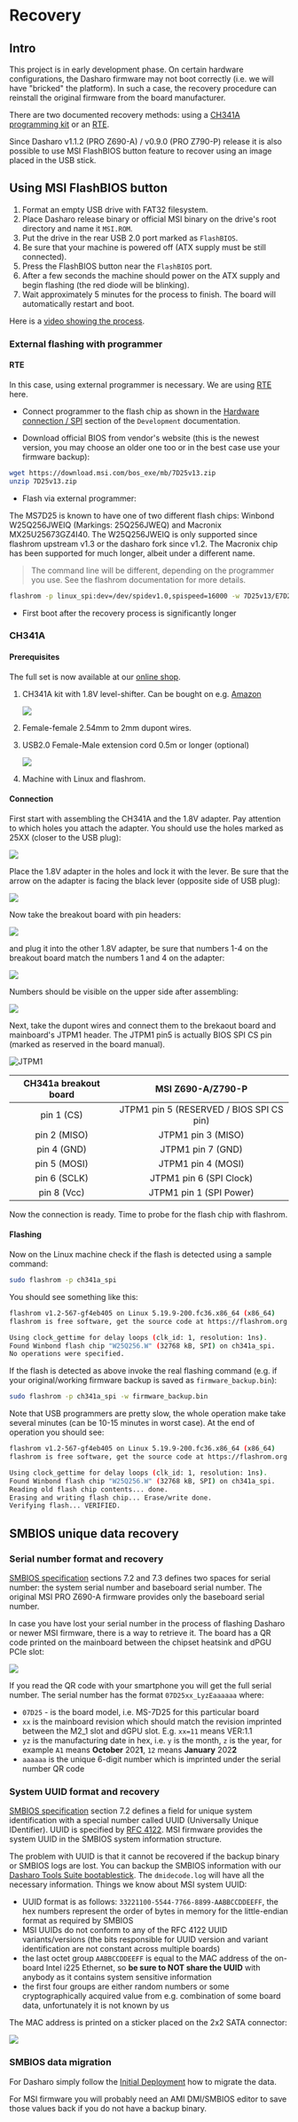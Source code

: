 # Recovery

## Intro

This project is in early development phase. On certain
hardware configurations, the Dasharo firmware may not boot correctly (i.e.
we will have "bricked" the platform). In such a case, the recovery procedure can
reinstall the original firmware from the board manufacturer.

There are two documented recovery methods: using a [CH341A programming kit](https://shop.3mdeb.com/shop/modules/ch341a-flash-bios-usb-programmer-kit-soic8-sop8/)
or an [RTE](https://shop.3mdeb.com/shop/open-source-hardware/rte/).

Since Dasharo v1.1.2 (PRO Z690-A) / v0.9.0 (PRO Z790-P) release it is also
possible to use MSI FlashBIOS button feature to recover using an image placed
in the USB stick.

## Using MSI FlashBIOS button

1. Format an empty USB drive with FAT32 filesystem.
2. Place Dasharo release binary or official MSI binary on the drive's root
   directory and name it `MSI.ROM`.
3. Put the drive in the rear USB 2.0 port marked as `FlashBIOS`.
4. Be sure that your machine is powered off (ATX supply must be still
   connected).
5. Press the FlashBIOS button near the `FlashBIOS` port.
6. After a few seconds the machine should power on the ATX supply and begin
   flashing (the red diode will be blinking).
7. Wait approximately 5 minutes for the process to finish. The board will
   automatically restart and boot.

Here is a [video showing the process](https://www.youtube.com/watch?v=iTkXunUAriE).

### External flashing with programmer

#### RTE

In this case, using external programmer is necessary. We are using
[RTE](https://3mdeb.com/open-source-hardware/#rte)
here.

* Connect programmer to the flash chip as shown in the
  [Hardware connection / SPI](development.md#hardware-connection) section of
  the `Development` documentation.

* Download official BIOS from vendor's website (this is the newest version, you
  may choose an older one too or in the best case use your firmware backup):

```bash
wget https://download.msi.com/bos_exe/mb/7D25v13.zip
unzip 7D25v13.zip
```

* Flash via external programmer:

The MS7D25 is known to have one of two different flash chips:
Winbond W25Q256JWEIQ (Markings: 25Q256JWEQ) and Macronix MX25U25673GZ4I40.
The W25Q256JWEIQ is only supported since flashrom upstream v1.3 or the dasharo
fork since v1.2. The Macronix chip has been supported for much longer, albeit
under a different name.

> The command line will be different, depending on the programmer you use. See the flashrom documentation for more details.

```bash
flashrom -p linux_spi:dev=/dev/spidev1.0,spispeed=16000 -w 7D25v13/E7D25IMS.130
```

* First boot after the recovery process is significantly longer

### CH341A

#### Prerequisites

The full set is now available at our [online shop](https://shop.3mdeb.com/shop/modules/ch341a-flash-bios-usb-programmer-kit-soic8-sop8/).

1. CH341A kit with 1.8V level-shifter. Can be bought on e.g. [Amazon](https://www.amazon.com/programmer-ch341a-Programmer-Adapter-Converter/dp/B07WP9FKZ2)

    ![](/images/ch341a_rec/ch341a_kit.jpg)

2. Female-female 2.54mm to 2mm dupont wires.
3. USB2.0 Female-Male extension cord 0.5m or longer (optional)

    ![](/images/ch341a_rec/usb_ext.jpg)

4. Machine with Linux and flashrom.

#### Connection

First start with assembling the CH341A and the 1.8V adapter. Pay attention to
which holes you attach the adapter. You should use the holes marked as 25XX
(closer to the USB plug):

![](/images/ch341a_rec/ch341a.jpg)

Place the 1.8V adapter in the holes and lock it with the lever. Be sure that
the arrow on the adapter is facing the black lever (opposite side of USB plug):

![](/images/ch341a_rec/adapter_assemble.jpg)

Now take the breakout board with pin headers:

![](/images/ch341a_rec/pin_breakout.jpg)

and plug it into the other 1.8V adapter, be sure that numbers 1-4 on the
breakout board match the numbers 1 and 4 on the adapter:

![](/images/ch341a_rec/adapter_shifter.jpg)

Numbers should be visible on the upper side after assembling:

![](/images/ch341a_rec/breakout_assemble.jpg)

Next, take the dupont wires and connect them to the brekaout board and
mainboard's JTPM1 header. The JTPM1 pin5 is actually BIOS SPI CS pin (marked
as reserved in the board manual).

![JTPM1](images/msi_z690_jtpm1.jpeg)

| CH341a breakout board | MSI Z690-A/Z790-P                                    |
|:---------------------:|:----------------------------------------------------:|
| pin 1 (CS)            | JTPM1 pin 5 (RESERVED / BIOS SPI CS pin)             |
| pin 2 (MISO)          | JTPM1 pin 3 (MISO)                                   |
| pin 4 (GND)           | JTPM1 pin 7 (GND)                                    |
| pin 5 (MOSI)          | JTPM1 pin 4 (MOSI)                                   |
| pin 6 (SCLK)          | JTPM1 pin 6 (SPI Clock)                              |
| pin 8 (Vcc)           | JTPM1 pin 1 (SPI Power)                              |

Now the connection is ready. Time to probe for the flash chip with flashrom.

#### Flashing

Now on the Linux machine check if the flash is detected using a sample command:

```bash
sudo flashrom -p ch341a_spi
```

You should see something like this:

```bash
flashrom v1.2-567-gf4eb405 on Linux 5.19.9-200.fc36.x86_64 (x86_64)
flashrom is free software, get the source code at https://flashrom.org

Using clock_gettime for delay loops (clk_id: 1, resolution: 1ns).
Found Winbond flash chip "W25Q256.W" (32768 kB, SPI) on ch341a_spi.
No operations were specified.
```

If the flash is detected as above invoke the real flashing command
(e.g. if your original/working firmware backup is saved as
`firmware_backup.bin`):

```bash
sudo flashrom -p ch341a_spi -w firmware_backup.bin
```

Note that USB programmers are pretty slow, the whole operation make take
several minutes (can be 10-15 minutes in worst case). At the end of operation
you should see:

```bash
flashrom v1.2-567-gf4eb405 on Linux 5.19.9-200.fc36.x86_64 (x86_64)
flashrom is free software, get the source code at https://flashrom.org

Using clock_gettime for delay loops (clk_id: 1, resolution: 1ns).
Found Winbond flash chip "W25Q256.W" (32768 kB, SPI) on ch341a_spi.
Reading old flash chip contents... done.
Erasing and writing flash chip... Erase/write done.
Verifying flash... VERIFIED.
```

## SMBIOS unique data recovery

### Serial number format and recovery

[SMBIOS specification](https://www.dmtf.org/sites/default/files/standards/documents/DSP0134_3.4.0.pdf)
sections 7.2 and 7.3 defines two spaces for serial number: the system serial
number and baseboard serial number. The original MSI PRO Z690-A firmware
provides only the baseboard serial number.

In case you have lost your serial number in the process of flashing Dasharo or
newer MSI firmware, there is a way to retrieve it. The board has a QR code
printed on the mainboard between the chipset heatsink and dPGU PCIe slot:

![](/images/msi_sn_qr.jpg)

If you read the QR code with your smartphone you will get the full serial
number. The serial number has the format `07D25xx_LyzEaaaaaa` where:

* `07D25` - is the board model, i.e. MS-7D25 for this particular board
* `xx` is the mainboard revision which should match the revision imprinted
  between the M2_1 slot and dGPU slot. E.g. `xx=11` means VER:1.1
* `yz` is the manufacturing date in hex, i.e. `y` is the month, `z` is the
  year, for example `A1` means **October** 202**1**, `12` means **January**
  202**2**
* `aaaaaa` is the unique 6-digit number which is imprinted under the serial
  number QR code

### System UUID format and recovery

[SMBIOS specification](https://www.dmtf.org/sites/default/files/standards/documents/DSP0134_3.4.0.pdf)
section 7.2 defines a field for unique system identification with a special
number called UUID (Universally Unique IDentifier). UUID is specified by
[RFC 4122](https://datatracker.ietf.org/doc/html/rfc4122). MSI firmware
provides the system UUID in the SMBIOS system information structure.

The problem with UUID is that it cannot be recovered if the backup binary or
SMBIOS logs are lost. You can backup the SMBIOS information with our
[Dasharo Tools Suite bootablestick](https://docs.dasharo.com/dasharo-tools-suite/documentation#bootable-usb-stick).
The `dmidecode.log` will have all the necessary information. Things we know
about MSI system UUID:

* UUID format is as follows: `33221100-5544-7766-8899-AABBCCDDEEFF`, the hex
  numbers represent the order of bytes in memory for the little-endian format
  as required by SMBIOS
* MSI UUIDs do not conform to any of the RFC 4122 UUID variants/versions (the
  bits responsible for UUID version and variant identification are not constant
  across multiple boards)
* the last octet group `AABBCCDDEEFF` is equal to the MAC address of the
  on-board Intel i225 Ethernet, so **be sure to NOT share the UUID** with
  anybody as it contains system sensitive information
* the first four groups are either random numbers or some cryptographically
  acquired value from e.g. combination of some board data, unfortunately it is
  not known by us

The MAC address is printed on a sticker placed on the 2x2 SATA connector:

![](/images/msi_mac.jpg)

### SMBIOS data migration

For Dasharo simply follow the [Initial Deployment](initial-deployment.md) how
to migrate the data.

For MSI firmware you will probably need an AMI DMI/SMBIOS editor to save those
values back if you do not have a backup binary.
